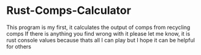 # Rust-Comps-Calculator
This program is my first, it calculates the output of comps from recycling comps
If there is anything you find wrong with it please let me know, it is rust console values because thats all I can play but I hope it can be helpful for others
